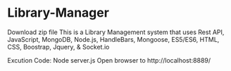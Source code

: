 # Library-Manager
Download zip file
This is a Library Management system that uses Rest API, JavaScript, MongoDB, Node.js, HandleBars, Mongoose, ES5/ES6, HTML, CSS, Boostrap, Jquery, & Socket.io


Excution Code: Node server.js
Open browser to http://localhost:8889/
